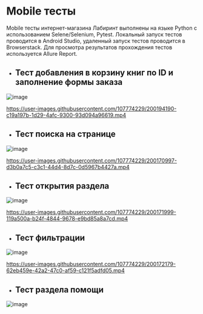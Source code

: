 # <h1>Mobile тесты</h1>

Mobile тесты интернет-магазина Лабиринт выполнены на языке Python с использованием Selene/Selenium, Pytest. Локальный запуск тестов проводится в Android Studio, удаленный запуск тестов проводится в Browserstack. 
Для просмотра результатов прохождения тестов используется Allure Report.

* <h2>Тест добавления в корзину книг по ID и заполнение формы заказа</h2> 
 
![image](https://user-images.githubusercontent.com/107774229/200141349-30d71247-6d0a-4664-9188-f4fee173eebe.png)
 
https://user-images.githubusercontent.com/107774229/200194190-c19a197b-1d29-4afc-9300-93d094a96619.mp4

 
* <h2>Тест поиска на странице</h2> 

![image](https://user-images.githubusercontent.com/107774229/200197573-0af5e6d9-e15c-431e-81ef-f4b3ca4dd22c.png)

https://user-images.githubusercontent.com/107774229/200170997-d3b0a7c5-c3c1-44d4-8d7c-0d5967b4427a.mp4

* <h2>Тест открытия раздела</h2> 

![image](https://user-images.githubusercontent.com/107774229/200141399-83488b87-3971-4ae3-ab08-e94be3a41e6e.png)

https://user-images.githubusercontent.com/107774229/200171999-119a500a-b24f-4844-9678-e9bd85a8a7cd.mp4

* <h2>Тест фильтрации</h2> 

![image](https://user-images.githubusercontent.com/107774229/200141420-a516fdd3-9db0-45a7-811d-d70fcf219e89.png)

https://user-images.githubusercontent.com/107774229/200172179-62eb459e-42a2-47c0-af59-c121f5adfd05.mp4

* <h2>Тест раздела помощи</h2> 

![image](https://user-images.githubusercontent.com/107774229/200141439-4d833d5f-574f-418b-b8c4-0c9cb145a49f.png)
